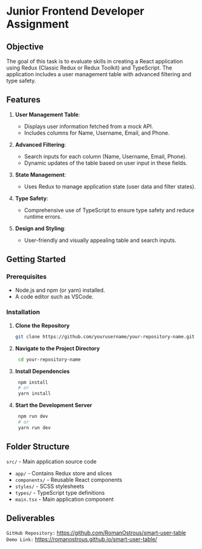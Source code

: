 # Junior Frontend Developer Assignment

## Objective

The goal of this task is to evaluate skills in creating a React application using Redux (Classic Redux or Redux Toolkit) and TypeScript. The application includes a user management table with advanced filtering and type safety.

## Features

1. **User Management Table**:

   - Displays user information fetched from a mock API.
   - Includes columns for Name, Username, Email, and Phone.

2. **Advanced Filtering**:

   - Search inputs for each column (Name, Username, Email, Phone).
   - Dynamic updates of the table based on user input in these fields.

3. **State Management**:

   - Uses Redux to manage application state (user data and filter states).

4. **Type Safety**:

   - Comprehensive use of TypeScript to ensure type safety and reduce runtime errors.

5. **Design and Styling**:
   - User-friendly and visually appealing table and search inputs.

## Getting Started

### Prerequisites

- Node.js and npm (or yarn) installed.
- A code editor such as VSCode.

### Installation

1. **Clone the Repository**

   ```bash
   git clone https://github.com/yourusername/your-repository-name.git
   ```

2. **Navigate to the Project Directory**

   ```bash
    cd your-repository-name
   ```

3. **Install Dependencies**

   ```bash
    npm install
    # or
    yarn install
   ```

4. **Start the Development Server**

   ```bash
    npm run dev
    # or
    yarn run dev
   ```

## Folder Structure

`src/` - Main application source code

- `app/` - Contains Redux store and slices
- `components/` - Reusable React components
- `styles/` - SCSS stylesheets
- `types/` - TypeScript type definitions
- `main.tsx` - Main application component

## Deliverables
  `GitHub Repository:` https://github.com/RomanOstrous/smart-user-table
  `Demo Link:` https://romanostrous.github.io/smart-user-table/